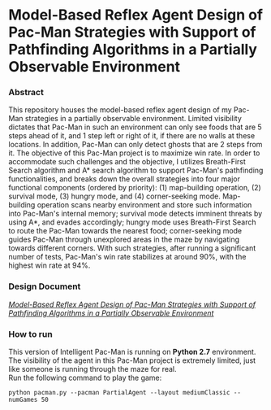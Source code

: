 # Model-Based Reflex Agent Design of Pac-Man Strategies with Support of Pathfinding Algorithms in a Partially Observable Environment

### Abstract
This repository houses the model-based reflex agent design of my Pac-Man strategies in a partially observable environment. Limited visibility dictates that Pac-Man in such an environment can only see foods that are 5 steps ahead of it, and 1 step left or right of it, if there are no walls at these locations. In addition, Pac-Man can only detect ghosts that are 2 steps from it. The objective of this Pac-Man project is to maximize win rate. In order to accommodate such challenges and the objective, I utilizes Breath-First Search algorithm and A* search algorithm to support Pac-Man's pathfinding functionalities, and breaks down the overall strategies into four major functional components (ordered by priority): (1) map-building operation, (2) survival mode, (3) hungry mode, and (4) corner-seeking mode. Map-building operation scans nearby environment and store such information into Pac-Man's internal memory; survival mode detects imminent threats by using A*, and evades accordingly; hungry mode uses Breath-First Search to route the Pac-Man towards the nearest food; corner-seeking mode guides Pac-Man through unexplored areas in the maze by navigating towards different corners. With such strategies, after running a significant number of tests, Pac-Man's win rate stabilizes at around 90\%, with the highest win rate at 94\%.

### Design Document
<a href="https://github.com/xujiachang1024/Partial-Pac-Man/blob/master/cw1-xu-jiachang.pdf">*Model-Based Reflex Agent Design of Pac-Man Strategies with Support of Pathfinding Algorithms in a Partially Observable Environment*</a>

### How to run
This version of Intelligent Pac-Man is running on <b>Python 2.7</b> environment. The visibility of the agent in this Pac-Man project is extremely limited, just like someone is running through the maze for real.<br/>
Run the following command to play the game:<br/>
```
python pacman.py --pacman PartialAgent --layout mediumClassic --numGames 50
```
